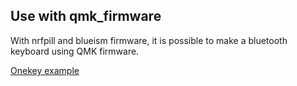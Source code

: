 ## Use with qmk_firmware

With nrfpill and blueism firmware, it is possible to make a bluetooth keyboard using QMK firmware.

[Onekey example](https://github.com/luantty2/qmk_firmware/tree/qmk_master_build_2023q2/keyboards/onekey_nrfpill)
